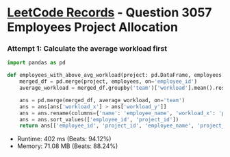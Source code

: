 # [LeetCode Records](../../README.md) - Question 3057 Employees Project Allocation

### Attempt 1: Calculate the average workload first
```py
import pandas as pd

def employees_with_above_avg_workload(project: pd.DataFrame, employees: pd.DataFrame) -> pd.DataFrame:
    merged_df = pd.merge(project, employees, on='employee_id')
    average_workload = merged_df.groupby('team')['workload'].mean().reset_index()

    ans = pd.merge(merged_df, average_workload, on='team')
    ans = ans[ans['workload_x'] > ans['workload_y']]
    ans = ans.rename(columns={'name': 'employee_name', 'workload_x': 'project_workload'})
    ans = ans.sort_values(['employee_id', 'project_id'])
    return ans[['employee_id', 'project_id', 'employee_name', 'project_workload']]
```
- Runtime: 402 ms (Beats: 94.12%)
- Memory: 71.08 MB (Beats: 88.24%)

<br>
